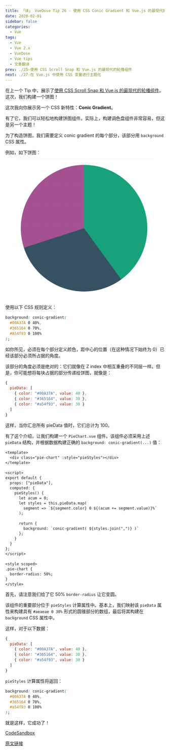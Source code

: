 ```yaml
---
title: 「译」 VueDose Tip 26 - 使用 CSS Conic Gradient 和 Vue.js 的最现代的饼图组件
date: 2020-02-01
sidebar: false
categories:
  - Vue
tags:
  - Vue
  - Vue 2.x
  - VueDose
  - Vue tips
  - 文章翻译
prev: ./25-使用 CSS Scroll Snap 和 Vue.js 的最现代的轮播组件
next: ./27-在 Vue.js 中使用 CSS 变量进行主题化
---
```


在上一个 Tip 中，展示了[使用 CSS Scroll Snap 和 Vue.js 的最现代的轮播组件](/articles/Vue/VueDose/25-使用%20CSS%20Scroll%20Snap%20和%20Vue.js%20的最现代的轮播组件)。这次，我们构建一个饼图！

这次我向你展示另一个 CSS 新特性：**Conic Gradient**。

有了它，我们可以轻松地构建饼图组件。实际上，构建调色盘组件非常容易，但这是另一个主题！

为了构造饼图，我们需要定义 conic gradient 的每个部分，该部分用 `background` CSS 属性。

例如，如下饼图：

<p align="center">
  <img src="./images/piechart.png" alt="piechart" >
</p>

使用以下 CSS 规则定义：

```css
background: conic-gradient(
  #00A37A 0 40%,
  #365164 0 70%,
  #A54f93 0 100%
);
```

如你所见，必须在每个部分定义颜色，距中心的位置（在这种情况下始终为 0）已经该部分必须所占据的角度。

该部分的角度必须是绝对的：它们就像在 Z index 中相互重叠的不同层一样。但是，你可能想将每块占据的部分传递给饼图，就像是：

```js
{
  pieData: [
    { color: "#00A37A", value: 40 },
    { color: "#365164", value: 30 },
    { color: "#a54f93", value: 30 }
  ]
}
```

这样，当你汇总所有 pieData 值时，它们总计为 100。

有了这个介绍，让我们构建一个 `PieChart.vue` 组件。该组件必须采用上述 `pieData` 结构，并根据数据构建正确的 `background: conic-gradient(...)` 值：

```vue
<template>
  <div class="pie-chart" :style="pieStyles"></div>
</template>

<script>
export default {
  props: ["pieData"],
  computed: {
    pieStyles() {
      let acum = 0;
      let styles = this.pieData.map(
        segment => `${segment.color} 0 ${(acum += segment.value)}%`
      );

      return {
        background: `conic-gradient( ${styles.join(",")} )`
      };
    }
  }
};
</script>

<style scoped>
.pie-chart {
  border-radius: 50%;
}
</style>
```

首先，请注意我们给了它 50% `border-radius` 让它变圆。

该组件的重要部分位于 `pieStyles` 计算属性中。基本上，我们映射该 `pieData` 属性来构建具有 `#aeaeae 0 30%` 形式的圆锥部分的数组，最后将其构建在 `background` CSS 属性中。

这样，对于以下数据：

```js
{
  pieData: [
    { color: "#00A37A", value: 40 },
    { color: "#365164", value: 30 },
    { color: "#a54f93", value: 30 }
  ]
}
```

`pieStyles` 计算属性将返回：

```css
background: conic-gradient(
  #00A37A 0 40%,
  #365164 0 70%,
  #a54f93 0 100%
);
```

就是这样，它成功了！

[CodeSandbox](https://codesandbox.io/s/piechart-component-example-iv1yu)

[原文链接](https://vuedose.tips/tips/the-most-modern-pie-chart-component-using-css-conic-gradient-and-vue-js)
